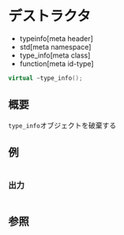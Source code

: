 # デストラクタ
* typeinfo[meta header]
* std[meta namespace]
* type_info[meta class]
* function[meta id-type]

```cpp
virtual ~type_info();
```

## 概要
`type_info`オブジェクトを破棄する


## 例
```
```

### 出力
```
```

## 参照
